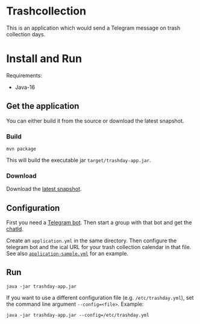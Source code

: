 # Trashcollection

This is an application which would send a Telegram message on trash collection days.

# Install and Run

Requirements:

- Java-16

## Get the application

You can either build it from the source or download the latest snapshot.

### Build

    mvn package

This will build the executable jar `target/trashday-app.jar`.

### Download

Download the [latest snapshot](https://github.com/malkusch/trashcollection/releases/download/master-snapshot/trashday-app.jar).

## Configuration

First you need a [Telegram bot](https://core.telegram.org/bots). Then start a group with that bot and get the [chatId](https://stackoverflow.com/questions/32423837/telegram-bot-how-to-get-a-group-chat-id).

Create an `application.yml` in the same directory. Then configure the telegram bot and the ical URL for your trash collection calendar in that file. See also [`application-sample.yml`](https://github.com/malkusch/trashcollection/blob/master/application-sample.yml) for an example. 

## Run

    java -jar trashday-app.jar

If you want to use a different configuration file (e.g. `/etc/trashday.yml`), set the command line argument `--config=<file>`. Example:

    java -jar trashday-app.jar --config=/etc/trashday.yml
